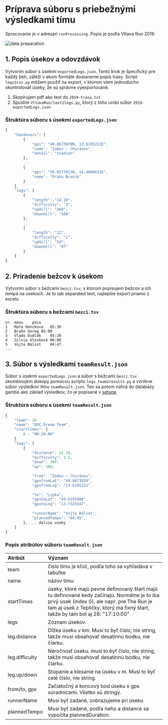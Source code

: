 # Príprava súboru s priebežnými výsledkami tímu 

Spracovanie je v adresári `runProcessing`. Popis je podľa Vltava Run 2019.

![data preparation](../img/crystalBall_dataPreparation.png)

## 1. Popis úsekov a odovzdávok
Vytvorím súbor s úsekmi `exportedLegs.json`. Tento krok je špecifický pre každý beh, záleží v akom formáte dostaneme popis trasy. Script `legs2csv.py` môžem použiť na export, v ktorom viem jednoducho okontrolovať úseky, že sú správne vyexportované.

1. Skopírujem pdf ako text do `2019-trasa.txt`
1. Spustím `VltavaRun/text2legs.py`, ktorý z toho urobí súbor `2019-exportedLegs.json`

### Štruktúra súboru s úsekmi `exportedLegs.json`

``` javascript
{
    "handovers": [
        {
            "gps": "49.0673939N, 13.6195222E",
            "name": "Zadov – Churánov",
            "detail": "stadion"
        },
        ...
        {
            "gps": "50.0277653N, 14.4008633E",
            "name": "Praha Braník"
        }
    ],
    "legs": [
        {
            "length": "14,10",
            "difficulty": "3",
            "upHill": "160",
            "downHill": "380"
        },
        ...
        {
            "length": "12",
            "difficulty": "1",
            "upHill": "54",
            "downHill": "97"
        }
    ]
}
```



## 2. Priradenie bežcov k úsekom

Vytvorím súbor s bežcami `bezci.tsv`, v ktorom popisujem bežcov a ich tempá na úsekoch. Je to tab separated text, najlepšie export priamo z excelu

### Štruktúra súboru s bežcami `bezci.tsv`

```
nr.	meno	pace
1	Maťa Hanckova	05:30
2	Braňo Gereg	05:00
3	Vlado Dudlák	05:20
4	Silvia Glesková	06:00
5	Vojto Bálint	04:47
...
```

## 3. Súbor s výsledkami `teamResult.json`

Súbor s úsekmi `exportedLegs.json` a súbor s bežcami `bezci.tsv` skombinujem dokopy pomocou scriptu `legs_team2results.py` a vznikne súbor výsledkov tímu `teamResult.json`. Ten sa potom nahrá do databázy gambo ako základ výsledkov, čo je popísané v [setupe](crystalBall_setup.md)

### Štruktúra súboru s úsekmi `teamResult.json`

```javascript
{
	"team": 29
	"name": "DXC Dream Team",
	"startTimes": {
		0 : "08:20:00"
	}
    "legs": [
        {
            "distance": 14.10,
            "difficulty": 3.5,
            "down": 380,
            "up": 160,
			
            "from": "Zadov – Churánov",
            "gpxfromLat": "49.0673939",
            "gpxfromLng": "13.6195222",
			
            "to": "Lipka",
            "gpxtoLat": "49.0195900",
            "gpxtoLng": "13.7325347",
			
            "runnerName": "Vojto Bálint",
            "plannedTempo": "04:45",
        }, ... dalsie useky
	]
}		
```

### Popis atribútov súboru `teamResult.json`

| Atribút     | Význam |
| :---------- | :----- |
| team           | číslo tímu je kľúč, podľa toho sa vyhľadáva v tabuľke|
| name           | názov tímu |
| startTimes     | úseky, ktoré majú pevne definovaný štart majú tu definované kedy začínajú. Normálne je to iba prvý úsek (index 0), ale napr. pre The Run je tam aj úsek z Tepličky, ktorý má fixný štart, takže by tam bol aj 28: "17:10:00" |
| legs           | Zoznam úsekov. |
| leg.distance   | Dĺžka úseku v km. Musí to byť číslo, nie string, takže musí obsahovať desatinnú bodku, nie čiarku. |
| leg.difficulty | Náročnosť úseku. musí to byť číslo, nie string, takže musí obsahovať desatinnú bodku, nie čiarku. |
| leg.up/down    | Stúpanie a klesanie na úseku v m. Musí to byť celé číslo, nie string. |
| from/to, gpx   | Začiatočný a koncový bod úseku s gps súradnicami. Všetko sú stringy. |
| runnerName     | Musí byť zadané, zobrazujeme pri úseku |
| plannedTempo   | Musí byť zadané, podľa neho a distance sa vypočíta plannedDuration. |